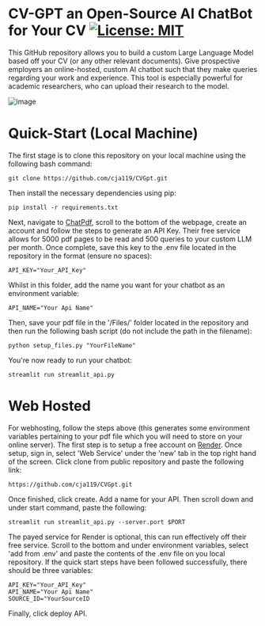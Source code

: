 # CV-GPT an Open-Source AI ChatBot for Your CV [![License: MIT](https://img.shields.io/badge/License-MIT-yellow.svg)](https://opensource.org/licenses/MIT)

This GitHub repository allows you to build a custom Large Language Model based off your CV (or any other relevant documents). Give prospective employers an online-hosted, custom AI chatbot such that they make queries regarding your work and experience. This tool is especially powerful for academic researchers, who can upload their research to the model. 

![image](https://github.com/user-attachments/assets/775342f1-e655-4b96-9486-c0df4759e7d5)

# Quick-Start (Local Machine)
The first stage is to clone this repository on your local machine using the following bash command:
```
git clone https://github.com/cja119/CVGpt.git
```
Then install the necessary dependencies using pip:
```
pip install -r requirements.txt
```
Next, navigate to [ChatPdf](https://www.chatpdf.com/), scroll to the bottom of the webpage, create an account and follow the steps to generate an API Key. Their free service allows for 5000 pdf pages to be read and 500 queries to your custom LLM per month. Once complete, save this key to the .env file located in the repository in the format (ensure no spaces):
```
API_KEY="Your_API_Key"
```
Whilst in this folder, add the name you want for your chatbot as an environment variable:
```
API_NAME="Your Api Name"
```
Then, save your pdf file in the '/Files/' folder located in the repository and then run the following bash script (do not include the path in the filename):
```
python setup_files.py "YourFileName" 
```
You're now ready to run your chatbot:
```
streamlit run streamlit_api.py
```
# Web Hosted
For webhosting, follow the steps above (this generates some environment variables pertaining to your pdf file which you will need to store on your online server). The first step is to setup a free account on [Render](https://render.com/). Once setup, sign in, select 'Web Service' under the 'new' tab in the top right hand of the screen. Click clone from public repository and paste the following link:
```
https://github.com/cja119/CVGpt.git
```
Once finished, click create. Add a name for your API. Then scroll down and under start command, paste the following:
```
streamlit run streamlit_api.py --server.port $PORT
```
The payed service for Render is optional, this can run effectively off their free service. Scroll to the bottom and under environment variables, select 'add from .env' and paste the contents of the .env file on you local repository. If the quick start steps have been followed successfully, there should be three variables:
```
API_KEY="Your_API_Key"
API_NAME="Your Api Name"
SOURCE_ID="YourSourceID
```
Finally, click deploy API.


